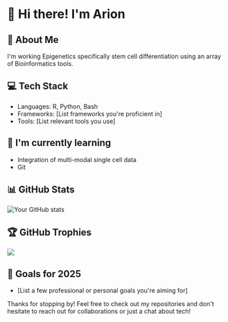 # 👋 Hi there! I'm Arion

## 🚀 About Me
I'm working Epigenetics specifically stem cell differentiation using an array of Bioinformatics tools.

## 💻 Tech Stack
- Languages: R, Python, Bash
- Frameworks: [List frameworks you're proficient in]
- Tools: [List relevant tools you use]


## 🌱 I'm currently learning
- Integration of multi-modal single cell data
- Git



## 📊 GitHub Stats
![Your GitHub stats](https://github-readme-stats.vercel.app/api?username=YourGitHubUsername&show_icons=true&theme=radical)

## 🏆 GitHub Trophies
![](https://github-profile-trophy.vercel.app/?username=YourGitHubUsername&theme=radical&no-frame=false&no-bg=true&margin-w=4)

## 🎯 Goals for 2025
- [List a few professional or personal goals you're aiming for]

Thanks for stopping by! Feel free to check out my repositories and don't hesitate to reach out for collaborations or just a chat about tech!

